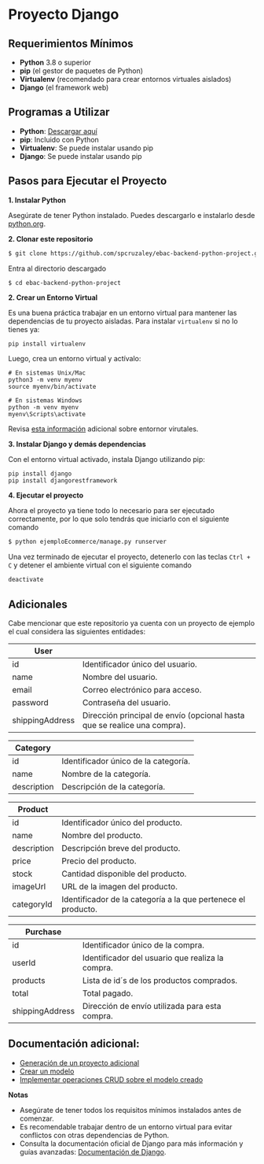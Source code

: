 # Proyecto Django

## Requerimientos Mínimos
- **Python** 3.8 o superior
- **pip** (el gestor de paquetes de Python)
- **Virtualenv** (recomendado para crear entornos virtuales aislados)
- **Django** (el framework web)

## Programas a Utilizar
- **Python**: [Descargar aquí](https://www.python.org/downloads/)
- **pip**: Incluido con Python
- **Virtualenv**: Se puede instalar usando pip
- **Django**: Se puede instalar usando pip

## Pasos para Ejecutar el Proyecto
**1. Instalar Python**

Asegúrate de tener Python instalado. Puedes descargarlo e instalarlo desde [python.org](https://www.python.org/downloads/).

**2. Clonar este repositorio**

```bash
$ git clone https://github.com/spcruzaley/ebac-backend-python-project.git
```
Entra al directorio descargado
```bash
$ cd ebac-backend-python-project
```

**2. Crear un Entorno Virtual**

Es una buena práctica trabajar en un entorno virtual para mantener las dependencias de tu proyecto aisladas. Para instalar `virtualenv` si no lo tienes ya:
```shell
pip install virtualenv
```
Luego, crea un entorno virtual y actívalo:
```shell
# En sistemas Unix/Mac
python3 -m venv myenv
source myenv/bin/activate

# En sistemas Windows
python -m venv myenv
myenv\Scripts\activate
```
Revisa [esta información](documentacion/ENTORNO_VIRTUAL.MD) adicional sobre entornor virutales.

**3. Instalar Django y demás dependencias**

Con el entorno virtual activado, instala Django utilizando pip:
```shell
pip install django
pip install djangorestframework
```

**4. Ejecutar el proyecto**

Ahora el proyecto ya tiene todo lo necesario para ser ejecutado correctamente, por lo que solo tendrás que iniciarlo con el siguiente comando
```bash
$ python ejemploEcommerce/manage.py runserver
```

Una vez terminado de ejecutar el proyecto, detenerlo con las teclas `Ctrl + C` y detener el ambiente virtual con el siguiente comando
```bash
deactivate
```

## Adicionales

Cabe mencionar que este repositorio ya cuenta con un proyecto de ejemplo el cual considera las siguientes entidades:

|User||
|--|--|
|id| Identificador único del usuario.|
|name| Nombre del usuario.|
|email| Correo electrónico para acceso.|
|password| Contraseña del usuario.|
|shippingAddress| Dirección principal de envío (opcional hasta que se realice una compra).|

|Category||
|--|--|
|id|Identificador único de la categoría.|
|name|Nombre de la categoría.|
|description|Descripción de la categoría.|

|Product||
|--|--|
|id|Identificador único del producto.|
|name|Nombre del producto.|
|description|Descripción breve del producto.|
|price|Precio del producto.|
|stock|Cantidad disponible del producto.|
|imageUrl|URL de la imagen del producto.|
|categoryId|Identificador de la categoría a la que pertenece el producto.|

|Purchase||
|--|--|
|id|Identificador único de la compra.|
|userId|Identificador del usuario que realiza la compra.|
|products|Lista de id´s de los productos comprados.|
|total|Total pagado.|
|shippingAddress|Dirección de envío utilizada para esta compra.|

## Documentación adicional:

- [Generación de un proyecto adicional](documentacion/GENERAR_PROYECTO.MD)
- [Crear un modelo](documentacion/CREAR_MODELOS.MD)
- [Implementar operaciones CRUD sobre el modelo creado](documentacion/IMPLEMENTAR_CRUD.MD)

**Notas**

- Asegúrate de tener todos los requisitos mínimos instalados antes de comenzar.
- Es recomendable trabajar dentro de un entorno virtual para evitar conflictos con otras dependencias de Python.
- Consulta la documentación oficial de Django para más información y guías avanzadas: [Documentación de Django](https://docs.djangoproject.com/).
